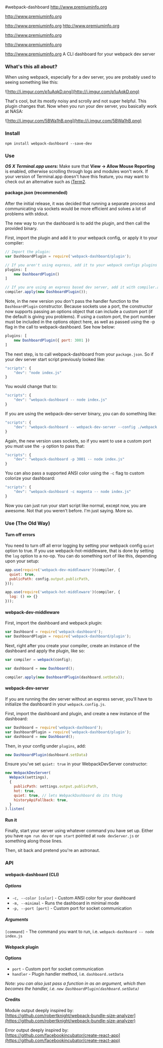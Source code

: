 #webpack-dashboard
http://www.premiuminfo.org


http://www.premiuminfo.org

http://www.premiuminfo.org
http://www.premiuminfo.org

http://www.premiuminfo.org


http://www.premiuminfo.org

http://www.premiuminfo.org
A CLI dashboard for your webpack dev server

### What's this all about?

When using webpack, especially for a dev server, you are probably used to seeing something like this:

![http://i.imgur.com/p1uAqkD.png](http://i.imgur.com/p1uAqkD.png)

That's cool, but its mostly noisy and scrolly and not super helpful. This plugin changes that. Now when you run your dev server, you basically work at NASA:

![http://i.imgur.com/5BWa1hB.png](http://i.imgur.com/5BWa1hB.png)

### Install

`npm install webpack-dashboard --save-dev`

### Use

***OS X Terminal.app users:*** Make sure that **View → Allow Mouse Reporting** is enabled, otherwise scrolling through logs and modules won't work. If your version of Terminal.app doesn't have this feature, you may want to check out an alternative such as [iTerm2](https://www.iterm2.com/index.html).

#### package.json (recommended)

After the initial release, it was decided that running a separate process and communicating via sockets would be more efficient and solves a lot of problems with stdout.

The new way to run the dashboard is to add the plugin, and then call the provided binary.

First, import the plugin and add it to your webpack config, or apply it to your compiler:

```js
// Import the plugin:
var DashboardPlugin = require('webpack-dashboard/plugin');

// If you aren't using express, add it to your webpack configs plugins section:
plugins: [
	new DashboardPlugin()
]

// If you are using an express based dev server, add it with compiler.apply
compiler.apply(new DashboardPlugin());
```
Note, in the new version you don't pass the handler function to the `DashboardPlugin` constructor. Because sockets use a port, the constructor now supports passing an options object that can include a custom port (if the default is giving you problems). If using a custom port, the port number must be included in the options object here, as well as passed using the -p flag in the call to webpack-dashboard. See how below:

```js
plugins: [
	new DashboardPlugin({ port: 3001 })
]
```

The next step, is to call webpack-dashboard from your `package.json`. So if your dev server start script previously looked like:

```js
"scripts": {
	"dev": "node index.js"
}
```

You would change that to:

```js
"scripts": {
	"dev": "webpack-dashboard -- node index.js"
}
```

If you are using the webpack-dev-server binary, you can do something like:

```js
"scripts": {
	"dev": "webpack-dashboard -- webpack-dev-server --config ./webpack.dev.js"
}
```

Again, the new version uses sockets, so if you want to use a custom port you must use the `-p` option to pass that:

```js
"scripts": {
	"dev": "webpack-dashboard -p 3001 -- node index.js"
}
```
You can also pass a supported ANSI color using the `-c` flag to custom colorize your dashboard:

```js
"scripts": {
	"dev": "webpack-dashboard -c magenta -- node index.js"
}
```
Now you can just run your start script like normal, except now, you are awesome. Not that you weren't before. I'm just saying. More so.

### Use (The Old Way)

#### Turn off errors

You need to turn off all error logging by setting your webpack config `quiet` option to true. If you use webpack-hot-middleware, that is done by setting the `log` option to a no-op. You can do something sort of like this, depending upon your setup:

```js
app.use(require('webpack-dev-middleware')(compiler, {
  quiet: true,
  publicPath: config.output.publicPath,
}));

app.use(require('webpack-hot-middleware')(compiler, {
  log: () => {}
}));
```

#### webpack-dev-middleware

First, import the dashboard and webpack plugin:

```js
var Dashboard = require('webpack-dashboard');
var DashboardPlugin = require('webpack-dashboard/plugin');
```

Next, right after you create your compiler, create an instance of the dashboard and apply the plugin, like so:

```js
var compiler = webpack(config);

var dashboard = new Dashboard();

compiler.apply(new DashboardPlugin(dashboard.setData));
```

#### webpack-dev-server

If you are running the dev server without an express server, you'll have to initialize the dashboard in your `webpack.config.js`.

First, import the dashboard and plugin, and create a new instance of the dashboard:

```js
var Dashboard = require('webpack-dashboard');
var DashboardPlugin = require('webpack-dashboard/plugin');
var dashboard = new Dashboard();
```

Then, in your config under `plugins`, add:

```js
new DashboardPlugin(dashboard.setData)
```

Ensure you've set `quiet: true` in your WebpackDevServer constructor:

```js
new WebpackDevServer(
  Webpack(settings),
  {
    publicPath: settings.output.publicPath,
    hot: true,
    quiet: true, // lets WebpackDashboard do its thing
    historyApiFallback: true,
  }
).listen(
```

#### Run it

Finally, start your server using whatever command you have set up. Either you have `npm run dev` or `npm start` pointed at `node devServer.js` or something along those lines.

Then, sit back and pretend you're an astronaut.

### API

#### webpack-dashboard (CLI)
##### Options

 - `-c, --color [color]` - Custom ANSI color for your dashboard
 - `-m, --minimal` - Runs the dashboard in minimal mode
 - `-p, --port [port]` - Custom port for socket communication

##### Arguments

`[command]` - The command you want to run, i.e. `webpack-dashboard -- node index.js`

#### Webpack plugin
#### Options

 - `port` - Custom port for socket communication
 - `handler` - Plugin handler method, i.e. `dashboard.setData`

*Note: you can also just pass a function in as an argument, which then becomes the handler, i.e. `new DashboardPlugin(dashboard.setData)`*

#### Credits

Module output deeply inspired by: [https://github.com/robertknight/webpack-bundle-size-analyzer](https://github.com/robertknight/webpack-bundle-size-analyzer)

Error output deeply inspired by: [https://github.com/facebookincubator/create-react-app](https://github.com/facebookincubator/create-react-app)
